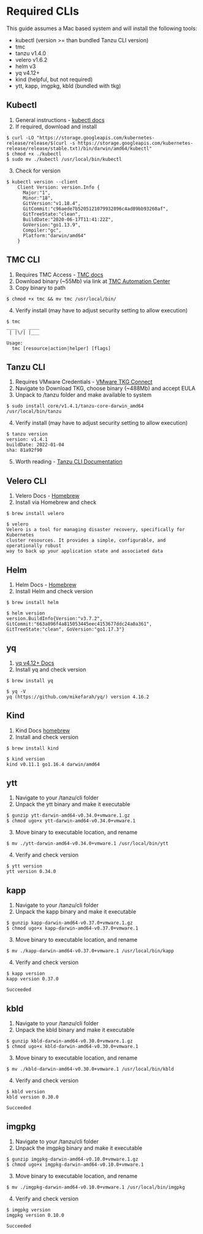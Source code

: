 # Required CLIs

This guide assumes a Mac based system and will install the following tools:

- kubectl (version >= than bundled Tanzu CLI version)
- tmc
- tanzu v1.4.0
- velero v1.6.2
- helm v3
- yq v4.12+
- kind (helpful, but not required)
- ytt, kapp, imgpkg, kbld (bundled with tkg)

## Kubectl
1. General instructions - [kubectl docs](https://kubernetes.io/docs/tasks/tools/install-kubectl)
2. If required, download and install
```
$ curl -LO "https://storage.googleapis.com/kubernetes-release/release/$(curl -s https://storage.googleapis.com/kubernetes-release/release/stable.txt)/bin/darwin/amd64/kubectl"
$ chmod +x ./kubectl
$ sudo mv ./kubectl /usr/local/bin/kubectl
```
3. Check for version
```
$ kubectl version --client
    Client Version: version.Info { 
      Major:"1",
      Minor:"18",
      GitVersion:"v1.18.4",
      GitCommit:"c96aede7b5205121079932896c4ad89bb93260af",
      GitTreeState:"clean",
      BuildDate:"2020-06-17T11:41:22Z",
      GoVersion:"go1.13.9",
      Compiler:"gc", 
      Platform:"darwin/amd64"
    }
```

## TMC CLI
1. Requires TMC Access - [TMC docs](https://docs.vmware.com/en/VMware-Tanzu-Mission-Control/services/tanzumc-using/GUID-7EEBDAEF-7868-49EC-8069-D278FD100FD9.html)
2. Download binary (~55Mb) via link at [TMC Automation Center](https://southtanzuseamericas.tmc.cloud.vmware.com/clidownload)
3. Copy binary to path 
```
$ chmod +x tmc && mv tmc /usr/local/bin/
```
4. Verify install (may have to adjust security setting to allow execution)
```
$ tmc
____  _ ____
 | |\/| |___

Usage:
  tmc [resource|action|helper] [flags]
```

## Tanzu CLI
1. Requires VMware Credentials - [VMware TKG Connect](https://customerconnect.vmware.com/downloads/info/slug/infrastructure_operations_management/vmware_tanzu_kubernetes_grid/1_x)
2. Navigate to Download TKG, choose binary (~488Mb) and accept EULA
3. Unpack to /tanzu folder and make available to system
```
$ sudo install core/v1.4.1/tanzu-core-darwin_amd64 /usr/local/bin/tanzu
```
4. Verify install (may have to adjust security setting to allow execution)
```
$ tanzu version
version: v1.4.1
buildDate: 2022-01-04
sha: 81a92f90
```
5. Worth reading - [Tanzu CLI Documentation](https://docs.vmware.com/en/VMware-Tanzu-Kubernetes-Grid/1.4/vmware-tanzu-kubernetes-grid-14/GUID-install-cli.html#download-and-unpack-the-tanzu-cli-and-kubectl-1)

## Velero CLI
1. Velero Docs - [Homebrew](https://velero.io/docs/v1.7/basic-install/#option-1-macos---homebrew)
2. Install via Homebrew and check
```
$ brew install velero

$ velero
Velero is a tool for managing disaster recovery, specifically for Kubernetes
cluster resources. It provides a simple, configurable, and operationally robust
way to back up your application state and associated data
```

## Helm
1. Helm Docs - [Homebrew](https://helm.sh/docs/intro/install/)
2. Install Helm and check version
```
$ brew install helm

$ helm version
version.BuildInfo{Version:"v3.7.2", GitCommit:"663a896f4a815053445eec4153677ddc24a0a361", GitTreeState:"clean", GoVersion:"go1.17.3"}
```

## yq
1. [yq v4.12+ Docs](https://github.com/mikefarah/yq) 
2. Install yq and check version
```
$ brew install yq

$ yq -V
yq (https://github.com/mikefarah/yq/) version 4.16.2
```

## Kind
1. Kind Docs [homebrew](https://kind.sigs.k8s.io/docs/user/quick-start#installing-with-a-package-manager)
2. Install and check version 
```
$ brew install kind

$ kind version
kind v0.11.1 go1.16.4 darwin/amd64
```

## ytt
1. Navigate to your /tanzu/cli folder 
2. Unpack the ytt binary and make it executable
```
$ gunzip ytt-darwin-amd64-v0.34.0+vmware.1.gz
$ chmod ugo+x ytt-darwin-amd64-v0.34.0+vmware.1
```
3. Move binary to executable location, and rename
```
$ mv ./ytt-darwin-amd64-v0.34.0+vmware.1 /usr/local/bin/ytt
```
4. Verify and check version
```
$ ytt version
ytt version 0.34.0
```

## kapp
1. Navigate to your /tanzu/cli folder
2. Unpack the kapp binary and make it executable
```
$ gunzip kapp-darwin-amd64-v0.37.0+vmware.1.gz
$ chmod ugo+x kapp-darwin-amd64-v0.37.0+vmware.1
```
3. Move binary to executable location, and rename
```
$ mv ./kapp-darwin-amd64-v0.37.0+vmware.1 /usr/local/bin/kapp
```
4. Verify and check version
```
$ kapp version
kapp version 0.37.0

Succeeded
```

## kbld
1. Navigate to your /tanzu/cli folder
2. Unpack the kbld binary and make it executable
```
$ gunzip kbld-darwin-amd64-v0.30.0+vmware.1.gz
$ chmod ugo+x kbld-darwin-amd64-v0.30.0+vmware.1
```
3. Move binary to executable location, and rename
```
$ mv ./kbld-darwin-amd64-v0.30.0+vmware.1 /usr/local/bin/kbld
```
4. Verify and check version
```
$ kbld version
kbld version 0.30.0

Succeeded
```

## imgpkg
1. Navigate to your /tanzu/cli folder
2. Unpack the imgpkg binary and make it executable
```
$ gunzip imgpkg-darwin-amd64-v0.10.0+vmware.1.gz
$ chmod ugo+x imgpkg-darwin-amd64-v0.10.0+vmware.1
```
3. Move binary to executable location, and rename
```
$ mv ./imgpkg-darwin-amd64-v0.10.0+vmware.1 /usr/local/bin/imgpkg

```
4. Verify and check version
```
$ imgpkg version
imgpkg version 0.10.0

Succeeded
```
